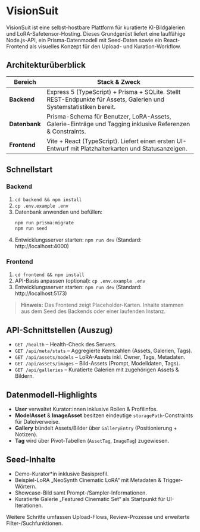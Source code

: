 # VisionSuit

VisionSuit ist eine selbst-hostbare Plattform für kuratierte KI-Bildgalerien und LoRA-Safetensor-Hosting. Dieses Grundgerüst
liefert eine lauffähige Node.js-API, ein Prisma-Datenmodell mit Seed-Daten sowie ein React-Frontend als visuelles Konzept für
den Upload- und Kuration-Workflow.

## Architekturüberblick

| Bereich     | Stack & Zweck |
| ----------- | ------------- |
| **Backend** | Express 5 (TypeScript) + Prisma + SQLite. Stellt REST-Endpunkte für Assets, Galerien und Systemstatistiken bereit. |
| **Datenbank** | Prisma-Schema für Benutzer, LoRA-Assets, Galerie-Einträge und Tagging inklusive Referenzen & Constraints. |
| **Frontend** | Vite + React (TypeScript). Liefert einen ersten UI-Entwurf mit Platzhalterkarten und Statusanzeigen. |

## Schnellstart

### Backend
1. `cd backend && npm install`
2. `cp .env.example .env`
3. Datenbank anwenden und befüllen:
   ```bash
   npm run prisma:migrate
   npm run seed
   ```
4. Entwicklungsserver starten: `npm run dev` (Standard: http://localhost:4000)

### Frontend
1. `cd frontend && npm install`
2. API-Basis anpassen (optional): `cp .env.example .env`
3. Entwicklungsserver starten: `npm run dev` (Standard: http://localhost:5173)

> **Hinweis:** Das Frontend zeigt Placeholder-Karten. Inhalte stammen aus dem Seed des Backends oder einer laufenden Instanz.

## API-Schnittstellen (Auszug)
- `GET /health` – Health-Check des Servers.
- `GET /api/meta/stats` – Aggregierte Kennzahlen (Assets, Galerien, Tags).
- `GET /api/assets/models` – LoRA-Assets inkl. Owner, Tags, Metadaten.
- `GET /api/assets/images` – Bild-Assets (Prompt, Modelldaten, Tags).
- `GET /api/galleries` – Kuratierte Galerien mit zugehörigen Assets & Bildern.

## Datenmodell-Highlights
- **User** verwaltet Kurator:innen inklusive Rollen & Profilinfos.
- **ModelAsset** & **ImageAsset** besitzen eindeutige `storagePath`-Constraints für Dateiverweise.
- **Gallery** bündelt Assets/Bilder über `GalleryEntry` (Positionierung + Notizen).
- **Tag** wird über Pivot-Tabellen (`AssetTag`, `ImageTag`) zugewiesen.

## Seed-Inhalte
- Demo-Kurator*in inklusive Basisprofil.
- Beispiel-LoRA „NeoSynth Cinematic LoRA“ mit Metadaten & Trigger-Wörtern.
- Showcase-Bild samt Prompt-/Sampler-Informationen.
- Kuratierte Galerie „Featured Cinematic Set“ als Startpunkt für UI-Iterationen.

Weitere Schritte umfassen Upload-Flows, Review-Prozesse und erweiterte Filter-/Suchfunktionen.
